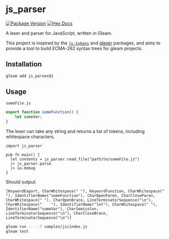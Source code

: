 # js_parser

[![Package Version](https://img.shields.io/hexpm/v/js_parser)](https://hex.pm/packages/js_parser) [![Hex Docs](https://img.shields.io/badge/hex-docs-ffaff3)](https://hexdocs.pm/js_parser/)

A lexer and parser for JavaScript, written in Gleam.

This project is inspired by the [`js-tokens`](https://github.com/lydell/js-tokens)
and [glexer](https://github.com/DanielleMaywood/glexer) packages, and aims to provide
a tool to build ECMA-262 syntax trees for gleam projects.

## Installation

```sh
gleam add js_parser@1
```

## Usage

`someFile.js`

```javascript
export function someFunction() {
    let someVar;
}
```

The lexer can take any string and returns a list of tokens, including whitespace
characters.

```gleam
import js_parser

pub fn main() {
  let contents = js_parser.read_file("path/to/someFile.js")
  |> js_parser.parse
  |> io.debug
}
```

Should output:

```plaintext
[KeywordExport, CharWhitespace(" "), KeywordFunction, CharWhitespace(" "), IdentifierName("someFunction"), CharOpenParen, CharCloseParen, CharWhitespace(" "), CharOpenBrace, LineTerminatorSequence("\n"), CharWhitespace("    "), IdentifierName("let"), CharWhitespace(" "), IdentifierName("someVar"), CharSemicolon, LineTerminatorSequence("\n"), CharCloseBrace, LineTerminatorSequence("\n")]
```

```sh
gleam run -- --f samples/js/index.js
gleam test
```
